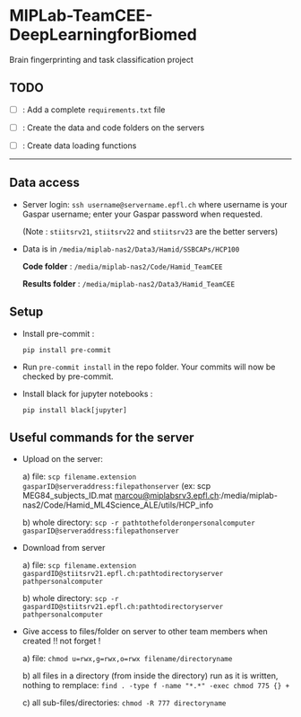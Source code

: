 # MIPLab-TeamCEE-DeepLearningforBiomed

 Brain fingerprinting and task classification project

## TODO

- [ ] : Add a complete `requirements.txt` file
- [ ] : Create the data and code folders on the servers
- [ ] : Create data loading functions


---
## Data access

* Server login:
`ssh username@servername.epfl.ch`
where username is your Gaspar username; enter your Gaspar password when requested.

    (Note : `stiitsrv21`, `stiitsrv22` and `stiitsrv23` are the better servers)

* Data is in `/media/miplab-nas2/Data3/Hamid/SSBCAPs/HCP100`

    **Code folder** :
    `/media/miplab-nas2/Code/Hamid_TeamCEE`

    **Results folder** :
    `/media/miplab-nas2/Data3/Hamid_TeamCEE`

## Setup

* Install pre-commit :

    `pip install pre-commit`

* Run `pre-commit install` in the repo folder.
Your commits will now be checked by pre-commit.

* Install black for jupyter notebooks :

    `pip install black[jupyter]`

## Useful commands for the server

* Upload on the server:
  
    a) file:
   `scp filename.extension gasparID@serveraddress:filepathonserver` (ex: scp MEG84_subjects_ID.mat marcou@miplabsrv3.epfl.ch:/media/miplab-nas2/Code/Hamid_ML4Science_ALE/utils/HCP_info
  
    b)  whole directory:
 `scp -r pathtothefolderonpersonalcomputer gasparID@serveraddress:filepathonserver`

* Download from server
  
    a) file:  `scp filename.extension gaspardID@stiitsrv21.epfl.ch:pathtodirectoryserver pathpersonalcomputer`
  
    b)  whole directory:
   `scp -r gaspardID@stiitsrv21.epfl.ch:pathtodirectoryserver pathpersonalcomputer`


* Give access to files/folder on server to other team members when created !! not forget !
  
    a) file:  `chmod u=rwx,g=rwx,o=rwx filename/directoryname`
  
    b) all files in a directory (from inside the directory) run as it is written, nothing to remplace:  `find . -type f -name "*.*" -exec chmod 775 {} +`
  
    c) all sub-files/directories:  `chmod -R 777 directoryname`
